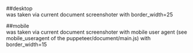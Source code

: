 ##desktop  
was taken via current document screenshoter with border_width=25 

##mobile  
was taken via current document screenshoter with mobile user agent (see mobile_useragent of the puppeteer/document/main.js) with border_width=15
